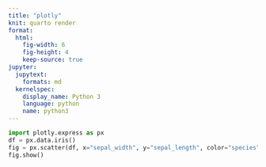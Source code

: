 ```yaml
---
title: "plotly"
knit: quarto render
format: 
  html:
    fig-width: 6
    fig-height: 4
    keep-source: true
jupyter:
  jupytext:
    formats: md
  kernelspec:
    display_name: Python 3
    language: python
    name: python3
---
```


```python label="fig:plotly" caption="my figure" tags=["remove-code"]
import plotly.express as px
df = px.data.iris()
fig = px.scatter(df, x="sepal_width", y="sepal_length", color="species")
fig.show()
```
